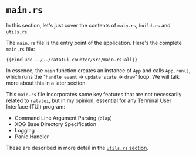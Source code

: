 # `main.rs`

In this section, let's just cover the contents of `main.rs`, `build.rs` and `utils.rs`.

The `main.rs` file is the entry point of the application. Here's the complete `main.rs` file:

```rust,no_run,noplayground
{{#include ../../ratatui-counter/src/main.rs:all}}
```

In essence, the `main` function creates an instance of `App` and calls `App.run()`, which runs
the "`handle event` -> `update state` -> `draw`" loop. We will talk more about this in a later
section.

This `main.rs` file incorporates some key features that are not necessarily related to `ratatui`,
but in my opinion, essential for any Terminal User Interface (TUI) program:

- Command Line Argument Parsing (`clap`)
- XDG Base Directory Specification
- Logging
- Panic Handler

These are described in more detail in the [`utils.rs` section](./08-structure.md).
